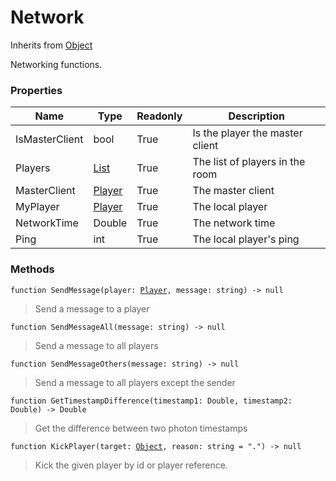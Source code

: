 # Network
Inherits from [Object](../objects/Object.md)

Networking functions.

### Properties
|Name|Type|Readonly|Description|
|---|---|---|---|
|IsMasterClient|bool|True|Is the player the master client|
|Players|[List](../objects/List.md)|True|The list of players in the room|
|MasterClient|[Player](../objects/Player.md)|True|The master client|
|MyPlayer|[Player](../objects/Player.md)|True|The local player|
|NetworkTime|Double|True|The network time|
|Ping|int|True|The local player's ping|


### Methods
<pre class="language-typescript"><code class="lang-typescript">function SendMessage(player: <a data-footnote-ref href="#user-content-fn-23">Player</a>, message: string) -> null</code></pre>
> Send a message to a player
> 
<pre class="language-typescript"><code class="lang-typescript">function SendMessageAll(message: string) -> null</code></pre>
> Send a message to all players
> 
<pre class="language-typescript"><code class="lang-typescript">function SendMessageOthers(message: string) -> null</code></pre>
> Send a message to all players except the sender
> 
<pre class="language-typescript"><code class="lang-typescript">function GetTimestampDifference(timestamp1: Double, timestamp2: Double) -> Double</code></pre>
> Get the difference between two photon timestamps
> 
<pre class="language-typescript"><code class="lang-typescript">function KickPlayer(target: <a data-footnote-ref href="#user-content-fn-37">Object</a>, reason: string = ".") -> null</code></pre>
> Kick the given player by id or player reference.
> 

[^0]: [Camera](../static/Camera.md)
[^1]: [Character](../objects/Character.md)
[^2]: [Collider](../objects/Collider.md)
[^3]: [Collision](../objects/Collision.md)
[^4]: [Color](../objects/Color.md)
[^5]: [Convert](../static/Convert.md)
[^6]: [Cutscene](../static/Cutscene.md)
[^7]: [Dict](../objects/Dict.md)
[^8]: [Game](../static/Game.md)
[^9]: [Human](../objects/Human.md)
[^10]: [Input](../static/Input.md)
[^11]: [Json](../static/Json.md)
[^12]: [LineCastHitResult](../objects/LineCastHitResult.md)
[^13]: [LineRenderer](../objects/LineRenderer.md)
[^14]: [List](../objects/List.md)
[^15]: [Map](../static/Map.md)
[^16]: [MapObject](../objects/MapObject.md)
[^17]: [MapTargetable](../objects/MapTargetable.md)
[^18]: [Math](../static/Math.md)
[^19]: [Network](../static/Network.md)
[^20]: [NetworkView](../objects/NetworkView.md)
[^21]: [PersistentData](../static/PersistentData.md)
[^22]: [Physics](../static/Physics.md)
[^23]: [Player](../objects/Player.md)
[^24]: [Quaternion](../objects/Quaternion.md)
[^25]: [Random](../objects/Random.md)
[^26]: [Range](../objects/Range.md)
[^27]: [RoomData](../static/RoomData.md)
[^28]: [Set](../objects/Set.md)
[^29]: [Shifter](../objects/Shifter.md)
[^30]: [String](../static/String.md)
[^31]: [Time](../static/Time.md)
[^32]: [Titan](../objects/Titan.md)
[^33]: [Transform](../objects/Transform.md)
[^34]: [UI](../static/UI.md)
[^35]: [Vector2](../objects/Vector2.md)
[^36]: [Vector3](../objects/Vector3.md)
[^37]: [Object](../objects/Object.md)
[^38]: [Component](../objects/Component.md)
